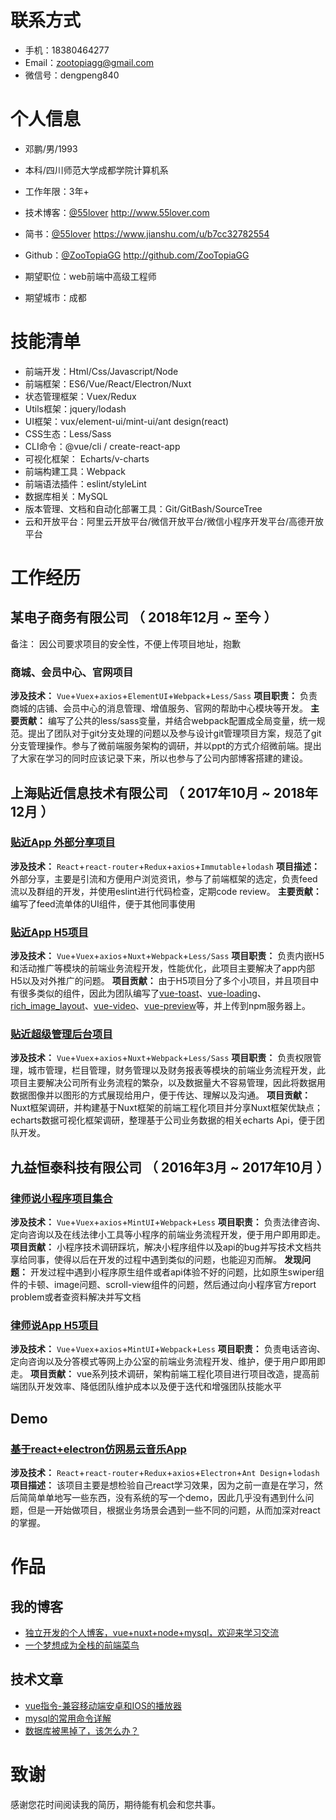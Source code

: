 
# 联系方式

- 手机：18380464277
- Email：zootopiagg@gmail.com
- 微信号：dengpeng840

# 个人信息

 - 邓鹏/男/1993
 - 本科/四川师范大学成都学院计算机系 
 - 工作年限：3年+
 - 技术博客：[@55lover](http://www.55lover.com) http://www.55lover.com
 - 简书：[@55lover](https://www.jianshu.com/u/b7cc32782554) https://www.jianshu.com/u/b7cc32782554
 - Github：[@ZooTopiaGG](http://github.com/ZooTopiaGG) http://github.com/ZooTopiaGG

 - 期望职位：web前端中高级工程师
 - 期望城市：成都

# 技能清单

- 前端开发：Html/Css/Javascript/Node
- 前端框架：ES6/Vue/React/Electron/Nuxt
- 状态管理框架：Vuex/Redux
- Utils框架：jquery/lodash
- UI框架：vux/element-ui/mint-ui/ant design(react)
- CSS生态：Less/Sass
- CLI命令：@vue/cli / create-react-app
- 可视化框架： Echarts/v-charts
- 前端构建工具：Webpack
- 前端语法插件：eslint/styleLint
- 数据库相关：MySQL
- 版本管理、文档和自动化部署工具：Git/GitBash/SourceTree
- 云和开放平台：阿里云开放平台/微信开放平台/微信小程序开发平台/高德开放平台

# 工作经历

## 某电子商务有限公司 （ 2018年12月 ~ 至今 ）
备注： 因公司要求项目的安全性，不便上传项目地址，抱歉
### 商城、会员中心、官网项目
**涉及技术：** `Vue`+`Vuex`+`axios`+`ElementUI`+`Webpack`+`Less/Sass`
**项目职责：** 负责商城的店铺、会员中心的消息管理、增值服务、官网的帮助中心模块等开发。
**主要贡献：** 编写了公共的less/sass变量，并结合webpack配置成全局变量，统一规范。提出了团队对于git分支处理的问题以及参与设计git管理项目方案，规范了git分支管理操作。参与了微前端服务架构的调研，并以ppt的方式介绍微前端。提出了大家在学习的同时应该记录下来，所以也参与了公司内部博客搭建的建设。

## 上海贴近信息技术有限公司 （ 2017年10月 ~ 2018年12月 ）
### [贴近App 外部分享项目](https://github.com/ZooTopiaGG/closer-news)
**涉及技术：** `React`+`react-router`+`Redux`+`axios`+`Immutable`+`lodash`
**项目描述：** 外部分享，主要是引流和方便用户浏览资讯，参与了前端框架的选定，负责feed流以及群组的开发，并使用eslint进行代码检查，定期code review。
**主要贡献：** 编写了feed流单体的UI组件，便于其他同事使用

### [贴近App H5项目](https://github.com/ZooTopiaGG/closer-h5)
**涉及技术：** `Vue`+`Vuex`+`axios`+`Nuxt`+`Webpack`+`Less/Sass`
**项目职责：** 负责内嵌H5和活动推广等模块的前端业务流程开发，性能优化，此项目主要解决了app内部H5以及对外推广的问题。
**项目贡献：** 由于H5项目分了多个小项目，并且项目中有很多类似的组件，因此为团队编写了[vue-toast](https://github.com/ZooTopiaGG/vue-toast)、[vue-loading](https://github.com/ZooTopiaGG/dp-vue-loading)、[rich_image_layout](https://github.com/ZooTopiaGG/rich_image_layout)、[vue-video](https://github.com/ZooTopiaGG/vue-video)、[vue-preview](https://github.com/ZooTopiaGG/vue-preview)等，并上传到npm服务器上。

### [贴近超级管理后台项目](https://github.com/ZooTopiaGG/closer-sadmin)
**涉及技术：** `Vue`+`Vuex`+`axios`+`Nuxt`+`Webpack`+`Less/Sass`
**项目职责：** 负责权限管理，城市管理，栏目管理，财务管理以及财务报表等模块的前端业务流程开发，此项目主要解决公司所有业务流程的繁杂，以及数据量大不容易管理，因此将数据用数据图像并以图形的方式展现给用户，便于传达、理解以及沟通。
**项目贡献：** Nuxt框架调研，并构建基于Nuxt框架的前端工程化项目并分享Nuxt框架优缺点；echarts数据可视化框架调研，整理基于公司业务数据的相关echarts Api，便于团队开发。


## 九益恒泰科技有限公司 （ 2016年3月 ~ 2017年10月 ）
### [律师说小程序项目集合](https://github.com/ZooTopiaGG/wx-small-program)
**涉及技术：** `Vue`+`Vuex`+`axios`+`MintUI`+`Webpack`+`Less`
**项目职责：** 负责法律咨询、定向咨询以及在线法律小工具等小程序的前端业务流程开发，便于用户即用即走。
**项目贡献：** 小程序技术调研踩坑，解决小程序组件以及api的bug并写技术文档共享给同事，使得以后在开发的过程中遇到类似的问题，也能迎刃而解。
**发现问题：** 开发过程中遇到小程序原生组件或者api体验不好的问题，比如原生swiper组件的卡顿、image问题、scroll-view组件的问题，然后通过向小程序官方report problem或者查资料解决并写文档

### [律师说App H5项目](https://github.com/ZooTopiaGG/legal-consult)
**涉及技术：** `Vue`+`Vuex`+`axios`+`MintUI`+`Webpack`+`Less`
**项目职责：** 负责电话咨询、定向咨询以及分答模式等网上办公室的前端业务流程开发、维护，便于用户即用即走。
**项目贡献：** vue系列技术调研，架构前端工程化项目进行项目改造，提高前端团队开发效率、降低团队维护成本以及便于迭代和增强团队技能水平
## Demo
### [基于react+electron仿网易云音乐App](https://github.com/ZooTopiaGG/awesome-react-electron.git)
**涉及技术：** `React`+`react-router`+`Redux`+`axios`+`Electron`+`Ant Design`+`lodash`
**项目描述：** 该项目主要是想检验自己react学习效果，因为之前一直是在学习，然后简简单单地写一些东西，没有系统的写一个demo，因此几乎没有遇到什么问题，但是一开始做项目，根据业务场景会遇到一些不同的问题，从而加深对react的掌握。
# 作品
## 我的博客
- [独立开发的个人博客，vue+nuxt+node+mysql，欢迎来学习交流](http://www.55lover.com/)
- [一个梦想成为全栈的前端菜鸟](https://www.jianshu.com/u/b7cc32782554)

## 技术文章
- [vue指令-兼容移动端安卓和IOS的播放器](http://www.55lover.com/adetails/p/8db55a7e-f7ca-409d-94c4-1bda4cd03fd4)
- [mysql的常用命令详解](http://www.55lover.com/adetails/p/4e12af86-d6cc-47be-a7ae-bf88ae06b1a4)
- [数据库被黑掉了，该怎么办？](http://www.55lover.com/adetails/p/b6859cc6-b52a-467c-b5d8-5d5e87a23c1f)

# 致谢
感谢您花时间阅读我的简历，期待能有机会和您共事。
